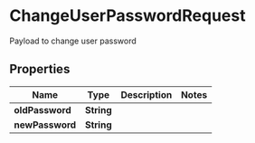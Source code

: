 

# ChangeUserPasswordRequest

Payload to change user password

## Properties

Name | Type | Description | Notes
------------ | ------------- | ------------- | -------------
**oldPassword** | **String** |  | 
**newPassword** | **String** |  | 



